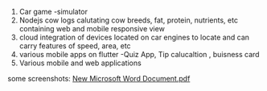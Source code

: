 1. Car game -simulator
2. Nodejs cow logs calutating cow breeds, fat, protein, nutrients, etc containing web and mobile responsive view
3. cloud integration of devices located on car engines to locate and can carry features of speed, area, etc
4. various mobile apps on flutter -Quiz App, Tip calucaltion , buisness card 
5. Various mobile and web applications

some screenshots:
[New Microsoft Word Document.pdf](https://github.com/tarang95/portfolio/files/7126027/New.Microsoft.Word.Document.pdf)

